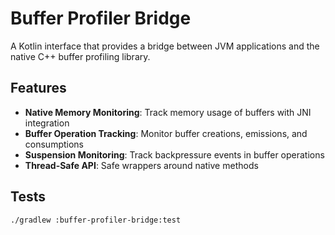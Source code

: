 # Buffer Profiler Bridge

A Kotlin interface that provides a bridge between JVM applications and the native C++ buffer profiling library.

## Features

- **Native Memory Monitoring**: Track memory usage of buffers with JNI integration
- **Buffer Operation Tracking**: Monitor buffer creations, emissions, and consumptions
- **Suspension Monitoring**: Track backpressure events in buffer operations
- **Thread-Safe API**: Safe wrappers around native methods

## Tests
```bash
./gradlew :buffer-profiler-bridge:test
```

